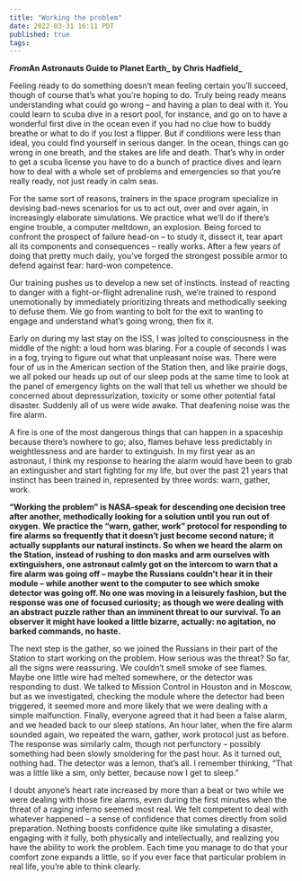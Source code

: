 ```yaml
---
title: "Working the problem"
date: 2022-03-31 16:11 PDT
published: true
tags:
---
```


**_From_****An Astronauts Guide to Planet Earth****_ by Chris Hadfield_**

Feeling ready to do something doesn’t mean feeling certain you’ll succeed, though of course that’s what you’re hoping to do. Truly being ready means understanding what could go wrong – and having a plan to deal with it. You could learn to scuba dive in a resort pool, for instance, and go on to have a wonderful first dive in the ocean even if you had no clue how to buddy breathe or what to do if you lost a flipper. But if conditions were less than ideal, you could find yourself in serious danger. In the ocean, things can go wrong in one breath, and the stakes are life and death. That’s why in order to get a scuba license you have to do a bunch of practice dives and learn how to deal with a whole set of problems and emergencies so that you’re really ready, not just ready in calm seas.

For the same sort of reasons, trainers in the space program specialize in devising bad-news scenarios for us to act out, over and over again, in increasingly elaborate simulations. We practice what we’ll do if there’s engine trouble, a computer meltdown, an explosion. Being forced to confront the prospect of failure head-on – to study it, dissect it, tear apart all its components and consequences – really works. After a few years of doing that pretty much daily, you’ve forged the strongest possible armor to defend against fear: hard-won competence.

Our training pushes us to develop a new set of instincts. Instead of reacting to danger with a fight-or-flight adrenaline rush, we’re trained to respond unemotionally by immediately prioritizing threats and methodically seeking to defuse them. We go from wanting to bolt for the exit to wanting to engage and understand what’s going wrong, then fix it.

Early on during my last stay on the ISS, I was jolted to consciousness in the middle of the night: a loud horn was blaring. For a couple of seconds I was in a fog, trying to figure out what that unpleasant noise was. There were four of us in the American section of the Station then, and like prairie dogs, we all poked our heads up out of our sleep pods at the same time to look at the panel of emergency lights on the wall that tell us whether we should be concerned about depressurization, toxicity or some other potential fatal disaster. Suddenly all of us were wide awake. That deafening noise was the fire alarm.

A fire is one of the most dangerous things that can happen in a spaceship because there’s nowhere to go; also, flames behave less predictably in weightlessness and are harder to extinguish. In my first year as an astronaut, I think my response to hearing the alarm would have been to grab an extinguisher and start fighting for my life, but over the past 21 years that instinct has been trained in, represented by three words: warn, gather, work.

**“Working the problem” is NASA-speak for descending one decision tree after another, methodically looking for a solution until you run out of oxygen.** **We practice the “warn, gather, work” protocol for responding to fire alarms so frequently that it doesn’t just become second nature; it actually supplants our natural instincts. So when we heard the alarm on the Station, instead of rushing to don masks and arm ourselves with extinguishers, one astronaut calmly got on the intercom to warn that a fire alarm was going off – maybe the Russians couldn’t hear it in their module – while another went to the computer to see which smoke detector was going off. No one was moving in a leisurely fashion, but the response was one of focused curiosity; as though we were dealing with an abstract puzzle rather than an imminent threat to our survival. To an observer it might have looked a little bizarre, actually: no agitation, no barked commands, no haste.**

The next step is the gather, so we joined the Russians in their part of the Station to start working on the problem. How serious was the threat? So far, all the signs were reassuring. We couldn’t smell smoke of see flames. Maybe one little wire had melted somewhere, or the detector was responding to dust. We talked to Mission Control in Houston and in Moscow, but as we investigated, checking the module where the detector had been triggered, it seemed more and more likely that we were dealing with a simple malfunction. Finally, everyone agreed that it had been a false alarm, and we headed back to our sleep stations. An hour later, when the fire alarm sounded again, we repeated the warn, gather, work protocol just as before. The response was similarly calm, though not perfunctory – possibly something had been slowly smoldering for the past hour. As it turned out, nothing had. The detector was a lemon, that’s all. I remember thinking, “That was a little like a sim, only better, because now I get to sleep.”

I doubt anyone’s heart rate increased by more than a beat or two while we were dealing with those fire alarms, even during the first minutes when the threat of a raging inferno seemed most real. We felt competent to deal with whatever happened – a sense of confidence that comes directly from solid preparation. Nothing boosts confidence quite like simulating a disaster, engaging with it fully, both physically and intellectually, and realizing you have the ability to work the problem. Each time you manage to do that your comfort zone expands a little, so if you ever face that particular problem in real life, you’re able to think clearly.

  
    

<blockquote markdown="1">



</blockquote>
